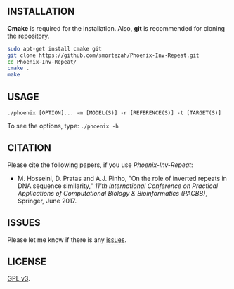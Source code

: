 ## INSTALLATION
**Cmake** is required for the installation. Also, **git** is recommended for cloning the repository.
```bash
sudo apt-get install cmake git
git clone https://github.com/smortezah/Phoenix-Inv-Repeat.git
cd Phoenix-Inv-Repeat/
cmake .
make
```

## USAGE
```commandline
./phoenix [OPTION]... -m [MODEL(S)] -r [REFERENCE(S)] -t [TARGET(S)]
```
To see the options, type:
`./phoenix -h`

## CITATION
Please cite the following papers, if you use <i>Phoenix-Inv-Repeat</i>:
* M. Hosseini, D. Pratas and A.J. Pinho, "On the role of inverted repeats in DNA sequence similarity," *11'th International Conference on Practical Applications of Computational Biology & Bioinformatics (PACBB)*, Springer, June 2017.

## ISSUES
Please let me know if there is any [issues](https://github.com/smortezah/Phoenix-Inv-Repeat/issues).

## LICENSE
[GPL v3](http://www.gnu.org/licenses/gpl-3.0.html).
